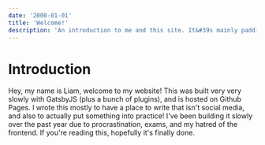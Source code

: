 ```yaml
---
date: '2000-01-01'
title: 'Welcome!'
description: 'An introduction to me and this site. It&#39s mainly padding while I&#39m setting up the site. 🎉'
---
```


# Introduction

Hey, my name is Liam, welcome to my website! This was built very very slowly with GatsbyJS (plus a bunch of plugins), and is hosted on Github Pages. I wrote this mostly to have a place to write that isn't social media, and also to actually put something into practice! I've been building it slowly over the past year due to procrastination, exams, and my hatred of the frontend. If you're reading this, hopefully it's finally done.

